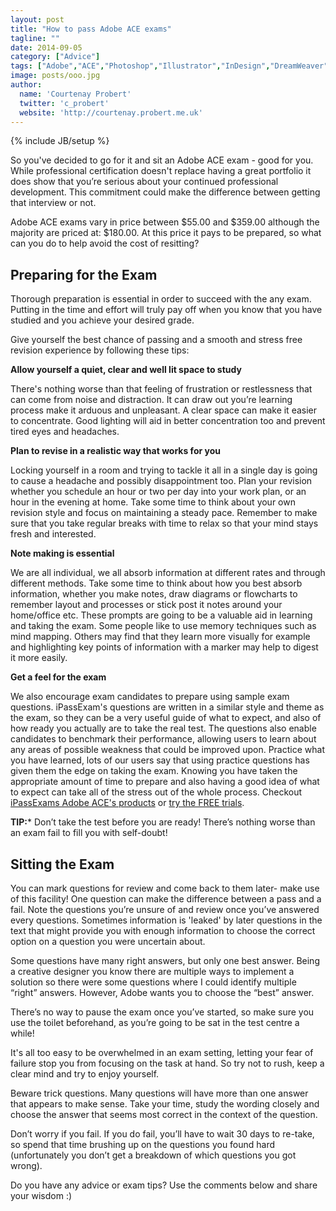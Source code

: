 ```yaml
---
layout: post
title: "How to pass Adobe ACE exams"
tagline: ""
date: 2014-09-05
category: ["Advice"]
tags: ["Adobe","ACE","Photoshop","Illustrator","InDesign","DreamWeaver","Flash","Acrobat"]
image: posts/ooo.jpg
author:
  name: 'Courtenay Probert'
  twitter: 'c_probert'
  website: 'http://courtenay.probert.me.uk'
---
```

{% include JB/setup %}

So you've decided to go for it and sit an Adobe ACE exam - good for you.  While professional certification doesn't replace having a great portfolio it does show that you’re serious about your continued professional development.  This commitment could make the difference between getting that interview or not.

Adobe ACE exams vary in price between $55.00 and $359.00 although the majority are priced at: $180.00.  At this price it pays to be prepared, so what can you do to help avoid the cost of resitting?

Preparing for the Exam
----------------------

Thorough preparation is essential in order to succeed with the any exam. Putting in the time and effort will truly pay off when you know that you have studied and you achieve your desired grade.

Give yourself the best chance of passing and a smooth and stress free revision experience by following these tips:

**Allow yourself a quiet, clear and well lit space to study**

There's nothing worse than that feeling of frustration or restlessness that can come from noise and distraction. It can draw out you’re learning process make it arduous and unpleasant.   A clear space can make it easier to concentrate. Good lighting will aid in better concentration too and prevent tired eyes and headaches.

**Plan to revise in a realistic way that works for you**

Locking yourself in a room and trying to tackle it all in a single day is going to cause a headache and possibly disappointment too. Plan your revision whether you schedule an hour or two per day into your work plan, or an hour in the evening at home. Take some time to think about your own revision style and focus on maintaining a steady pace. Remember to make sure that you take regular breaks with time to relax so that your mind stays fresh and interested.

**Note making is essential**

We are all individual, we all absorb information at different rates and through different methods. Take some time to think about how you best absorb information, whether you make notes, draw diagrams or flowcharts to remember layout and processes or stick post it notes around your home/office etc. These prompts are going to be a valuable aid in learning and taking the exam. Some people like to use memory techniques such as mind mapping. Others may find that they learn more visually for example and highlighting key points of information with a marker may help to digest it more easily.

**Get a feel for the exam**

We also encourage exam candidates to prepare using sample exam questions. iPassExam's questions are written in a similar style and theme as the exam, so they can be a very useful guide of what to expect, and also of how ready you actually are to take the real test. The questions also enable candidates to benchmark their performance, allowing users to learn about any areas of possible weakness that could be improved upon. Practice what you have learned, lots of our users say that using practice questions has given them the edge on taking the exam. Knowing you have taken the appropriate amount of time to prepare and also having a good idea of what to expect can take all of the stress out of the whole process.  Checkout [iPassExams Adobe ACE's products](https://www.ipassexam.com/catalog#adobe-certified-expert) or [try the FREE trials](https://www.ipassexam.com/p/adobe-certified-expert-study-trial).

**TIP:*** Don’t take the test before you are ready! There’s nothing worse than an exam fail to fill you with self-doubt!


Sitting the Exam
----------------

You can mark questions for review and come back to them later- make use of this facility! One question can make the difference between a pass and a fail.  Note the questions you’re unsure of and review once you’ve answered every questions.  Sometimes information is 'leaked' by later questions in the text that might provide you with enough information to choose the correct option on a question you were uncertain about.

Some questions have many right answers, but only one best answer. 
Being a creative designer you know there are multiple ways to implement a solution so there were some questions where I could identify multiple “right” answers. However, Adobe wants you to choose the “best” answer.

There’s no way to pause the exam once you’ve started, so make sure you use the toilet beforehand, as you’re going to be sat in the test centre a while!

It's all too easy to be overwhelmed in an exam setting, letting your fear of failure stop you from focusing on the task at hand.  So try not to rush, keep a clear mind and try to enjoy yourself. 

Beware trick questions. Many questions will have more than one answer that appears to make sense. Take your time, study the wording closely and choose the answer that seems most correct in the context of the question.

Don’t worry if you fail. If you do fail, you’ll have to wait 30 days to re-take, so spend that time brushing up on the questions you found hard (unfortunately you don’t get a breakdown of which questions you got wrong).

Do you have any advice or exam tips?  Use the comments below and share your wisdom :)